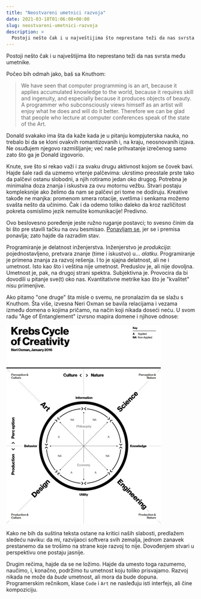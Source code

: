 ```yaml
---
title: "Neostvareni umetnici razvoja"
date: 2021-03-18T01:06:08+00:00
slug: neostvareni-umetnici-razvoja
description: >
  Postoji nešto čak i u najveštijima što neprestano teži da nas svrsta među umetnike.
---
```


Postoji nešto čak i u najveštijima što neprestano teži da nas svrsta među umetnike.

Počeo bih odmah jako, baš sa Knuthom:

> We have seen that computer programming is an art, because it applies accumulated knowledge to the world, because it requires skill and ingenuity, and especially because it produces objects of beauty. A programmer who subconsciously views himself as an artist will enjoy what he does and will do it better. Therefore we can be glad that people who lecture at computer conferences speak of the state of the Art.

Donald svakako ima šta da kaže kada je u pitanju kompjuterska nauka, no trebalo bi da se kloni ovakvih romantizovanih i, na kraju, neosnovanih izjava. Ne osuđujem njegovo razmišljanje; već naše prihvatanje izrečenog samo zato što ga je Donald izgovorio.

Knute, sve što si rekao važi i za svaku drugu aktivnost kojom se čovek bavi. Hajde šale radi da uzmemo vrtenje palčevima: ukrstimo preostale prste tako da palčevi ostanu slobodni, a njih rotiramo jedan oko drugog. Potrebna je minimalna doza znanja i iskustva za ovu motornu vežbu. Stvari postaju kompleksnije ako želimo da nam se palčevi pri tome ne dodiruju. Kreative takođe ne manjka: promenom smera rotacije, svetlima i senkama možemo svašta nešto da učinimo. Čak i da odemo toliko daleko da kroz različitost pokreta osmislimo jezik nemušte komunikacije! Predivno.

Ovo beslovesno poređenje jeste ružno ruganje postavci; to svesno činim da bi što pre stavili tačku na ovu besmisao. [Ponavljam se](https://oblac.rs/pisanje-programa-umetnost-ili-nauka/), jer se i premisa ponavlja; zato hajde da razradim stav.

Programiranje je delatnost inženjerstva. Inženjerstvo je _produkcija_: pojednostavljeno, pretvara znanje (time i iskustvo) u... _alatku_. Programiranje je primena znanja za razvoj rešenja. I to je sjajna delatnost, ali ne i umetnost. Isto kao što i veština nije umetnost. Preduslov je, ali nije dovoljna. Umetnost je, pak, na drugoj strani spektra. Subjektivna je. Provocira da bi dovodili u pitanje sve(t) oko nas. Kvantitativne metrike kao što je "kvalitet" nisu primenjive.

Ako pitamo "one druge" šta misle o svemu, ne pronalazim da se slažu s Knuthom. Šta više, izvesna Neri Oxman se bavila relacijama i vezama između domena o kojima pričamo, na način koji nikada doseći neću. U svom radu "Age of Entanglement" izvrsno mapira domene i njihove odnose:

![](Oxman-Cycle-of-Creativity.jpg)

Kako ne bih da suština teksta ostane na kritici naših slabosti, predlažem sledeću naviku: da mi, razvijaoci softvera svih zemalja, jednom zanavek prestanemo da se trošimo na strane koje razvoj to nije. Dovođenjem stvari u perspektivu one postaju jasnije.

Drugim rečima, hajde da se ne ložimo. Hajde da umesto toga razumemo, naučimo, i, konačno, podržimo tu umetnost koju toliko prisvajamo. Razvoj nikada ne može da _bude_ umetnost, ali mora da bude dopuna. Programerskim rečnikom, klase `Code` i `Art` ne nasleđuju isti interfejs, ali čine kompoziciju.
